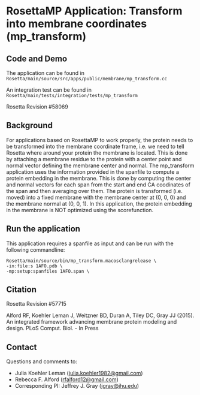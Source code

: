 # RosettaMP Application: Transform into membrane coordinates (mp_transform)

## Code and Demo
The application can be found in `Rosetta/main/source/src/apps/public/membrane/mp_transform.cc` 

An integration test can be found in `Rosetta/main/tests/integration/tests/mp_transform`

Rosetta Revision #58069

## Background

For applications based on RosettaMP to work properly, the protein needs to be transformed into the membrane coordinate frame, i.e. we need to tell Rosetta where around your protein the membrane is located. This is done by attaching a membrane residue to the protein with a center point and normal vector defining the membrane center and normal. The mp_transform application uses the information provided in the spanfile to compute a protein embedding in the membrane. This is done by computing the center and normal vectors for each span from the start and end CA coodinates of the span and then averaging over them. The protein is transformed (i.e. moved) into a fixed membrane with the membrane center at (0, 0, 0) and the membrane normal at (0, 0, 1). In this application, the protein embedding in the membrane is NOT optimized using the scorefunction.

## Run the application

This application requires a spanfile as input and can be run with the following commandline: 

```
Rosetta/main/source/bin/mp_transform.macosclangrelease \
-in:file:s 1AFO.pdb \
-mp:setup:spanfiles 1AFO.span \
```

## Citation
Rosetta Revision #57715

Alford RF, Koehler Leman J, Weitzner BD, Duran A, Tiley DC, Gray JJ (2015). An integrated framework advancing membrane protein modeling and design. PLoS Comput. Biol. - In Press

## Contact

Questions and comments to: 
 - Julia Koehler Leman ([julia.koehler1982@gmail.com](julia.koehler1982@gmail.com))
 - Rebecca F. Alford ([rfalford12@gmail.com](rfalford12@gmail.com))
 - Corresponding PI: Jeffrey J. Gray ([jgray@jhu.edu](jgray@jhu.edu))
